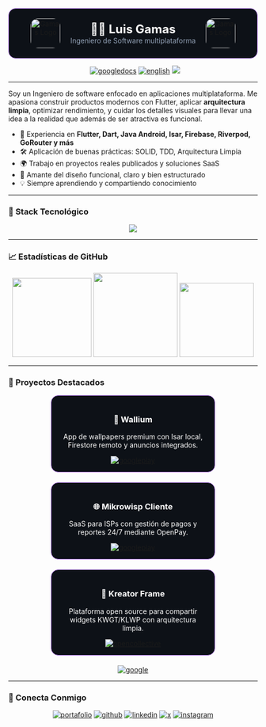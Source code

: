 <!-- ##### Header Visual ##### -->
<div align="center" style="background-color:#0d1117; padding: 20px; border-radius: 15px; display: flex; align-items: center; justify-content: center; gap: 20px; border: 1px solid #C084FC;">
  <img src="https://avatars.githubusercontent.com/u/77956428?v=4" alt="Gamas Logo" style="height: 60px; width: 60px; border-radius: 15px;" />
  
  <div style="color: #FFFFFF; text-align: center;">
    <h1 style="margin: 0; font-size: 24px;">👨‍💻 Luis Gamas</h1>
    <p style="margin: 0; color: #94A3B8; font-size: 14px;">Ingeniero de Software multiplataforma</p>
  </div>
  
  <img src="https://avatars.githubusercontent.com/u/77956428?v=4" alt="Gamas Logo" style="height: 60px; width: 60px; border-radius: 15px;" />
</div>

<p> <!-- ##### ##### ##### ##### --> </p>

<p align="center">
  <!-- ##### Enlace a mi portafolio web ##### -->
  <a href='https://kutt.it/gamas-dev' target="_blank"><img alt='' src='https://img.shields.io/badge/visita_mi_portafolio_web-C084FC?style=for-the-badge&logo=googlechrome&logoColor=white&labelColor=000000'/></a>
  <!-- ##### Enlace a mi perfil de GitHub ##### -->
  <a href='https://kutt.it/Github-Gamas' target="_blank"><img alt='' src='https://img.shields.io/badge/mi_perfil_de_github-6B7280?style=for-the-badge&logo=github&logoColor=white&labelColor=000000'/></a>
  <!-- ##### Enlace a mi resumen profesional ##### -->
  <a href='https://kutt.it/GamasResumeEs' target="_blank"><img alt='googledocs' src='https://img.shields.io/badge/resumen_profesional-5896DD?style=for-the-badge&logo=googledocs&logoColor=white&labelColor=000000'/></a>
  <!-- ##### Enlace a mi perfil de GitHub en ingles ##### -->
  <a href='README_EN.md' target="_blank"><img alt='english' src='https://img.shields.io/badge/English_Version-FFB6C1?style=for-the-badge&logo=googletranslate&logoColor=white&labelColor=000000'/></a>
  <!-- ##### ##### ##### ##### -->
  <img src="https://komarev.com/ghpvc/?username=luisgamas&label=visitas%20en%20mi%20perfil&color=6B7280&style=for-the-badge" />
</p>

---

Soy un Ingeniero de software enfocado en aplicaciones multiplataforma. Me apasiona construir productos modernos con Flutter, aplicar **arquitectura limpia**, optimizar rendimiento, y cuidar los detalles visuales para llevar una idea a la realidad que además de ser atractiva es funcional.

- 🧠 Experiencia en **Flutter, Dart, Java Android, Isar, Firebase, Riverpod, GoRouter y más**
- 🛠️ Aplicación de buenas prácticas: SOLID, TDD, Arquitectura Limpia
- 🌍 Trabajo en proyectos reales publicados y soluciones SaaS
- 🚀 Amante del diseño funcional, claro y bien estructurado
- 💡 Siempre aprendiendo y compartiendo conocimiento

---

### 🧰 Stack Tecnológico

<p align="center">
  <a href="https://kutt.it/gamas-dev">
    <img src="https://skillicons.dev/icons?i=flutter,dart,java,vscode,androidstudio,idea,firebase,git,github,figma,linux&theme=dark" />
  </a>
</p>

---

### 📈 Estadísticas de GitHub

<p align="center">
  <!-- ##### Estadísticas principales ##### -->
  <img src="https://github-readme-stats.vercel.app/api?username=LuisGamas&show_icons=true&theme=dark&locale=es&hide_border=false&count_private=true&include_all_commits=true&custom_title=Mis estadísticas principales" height="160" />
  <!-- ##### Lenguajes más usados ##### -->
  <img src="https://github-readme-stats.vercel.app/api/top-langs/?username=LuisGamas&layout=donut&show_icons=true&theme=dark&locale=es&hide_border=false" height="170" />
  <!-- ##### ##### ##### ##### -->
  <img src="https://streak-stats.demolab.com?user=LuisGamas&show_icons=true&theme=dark&locale=es&hide_border=false&count_private=true&include_all_commits=true" height="150" />
</p>

---

### 📌 Proyectos Destacados

<div align="center" style="display: flex; flex-wrap: wrap; justify-content: center; gap: 20px;">

  <!-- ##### Proyecto Wallium ##### -->
  <div style="background-color: #0d1117; border: 1px solid #C084FC; border-radius: 15px; padding: 15px; width: 300px; color: white;">
    <h3>📱 Wallium</h3>
    <p>App de wallpapers premium con Isar local, Firestore remoto y anuncios integrados.</p>
    <a href='https://kutt.it/WalliumAndroid' target="_blank"><img alt='googleplay' src='https://img.shields.io/badge/Descargar_App-6B7280?style=for-the-badge&logo=googleplay&logoColor=white&labelColor=000000'/></a>
  </div>

  <!-- ##### Proyecto Mikrowisp ##### -->
  <div style="background-color: #0d1117; border: 1px solid #C084FC; border-radius: 15px; padding: 15px; width: 300px; color: white;">
    <h3>🌐 Mikrowisp Cliente</h3>
    <p>SaaS para ISPs con gestión de pagos y reportes 24/7 mediante OpenPay.</p>
    <a href='https://kutt.it/MikrowispDemoApp' target="_blank"><img alt='googleplay' src='https://img.shields.io/badge/Demo_App-6B7280?style=for-the-badge&logo=googleplay&logoColor=white&labelColor=000000'/></a>
  </div>

  <!-- ##### Proyecto Kreator Frame ##### -->
  <div style="background-color: #0d1117; border: 1px solid #C084FC; border-radius: 15px; padding: 15px; width: 300px; color: white;">
    <h3>🔧 Kreator Frame</h3>
    <p>Plataforma open source para compartir widgets KWGT/KLWP con arquitectura limpia.</p>
    <a href='https://kutt.it/KreatorFrameWeb' target="_blank"><img alt='opencollective' src='https://img.shields.io/badge/Ver_Proyecto-6B7280?style=for-the-badge&logo=opencollective&logoColor=white&labelColor=000000'/></a>
  </div>

</div>

<p align="center" style="margin-top: 20px;">
  <!-- ##### Enlace a mi portafolio web ##### -->
  <a href='https://kutt.it/gamas-dev' target="_blank"><img alt='google' src='https://img.shields.io/badge/Más_Proyectos_en_Mi_Portafolio-C084FC?style=for-the-badge&logo=googlechrome&logoColor=white&labelColor=000000'/></a>
</p>

---

### 🔗 Conecta Conmigo

<p align="center">
  <!-- ##### Enlace a mi portafolio web ##### -->
  <a href='https://kutt.it/gamas-dev' target="_blank"><img alt='portafolio' src='https://img.shields.io/badge/Portafolio_Web-C084FC?style=for-the-badge&logo=googlechrome&logoColor=white&labelColor=000000'/></a>
  <!-- ##### Enlace a mi perfil de GitHub ##### -->
  <a href='https://kutt.it/Github-Gamas' target="_blank"><img alt='github' src='https://img.shields.io/badge/GitHub-6B7280?style=for-the-badge&logo=github&logoColor=white&labelColor=000000'/></a>
  <!-- ##### Enlace a mi perfil de LinkedIn ##### -->
  <a href='https://kutt.it/LinkedinGamas' target="_blank"><img alt='linkedin' src='https://img.shields.io/badge/LinkedIn-0077B5?style=for-the-badge&logo=linkedin&logoColor=white&labelColor=000000'/></a>
  <!-- ##### Enlace a mi perfil de Twitter ##### -->
  <a href='https://kutt.it/TwitterGamas' target="_blank"><img alt='x' src='https://img.shields.io/badge/Twitter-1DA1F2?style=for-the-badge&logo=x&logoColor=white&labelColor=000000'/></a>
  <!-- ##### Enlace a mi perfil de Instagram ##### -->
  <a href='https://kutt.it/InstagramGamas' target="_blank"><img alt='instagram' src='https://img.shields.io/badge/Instagram-E4405F?style=for-the-badge&logo=instagram&logoColor=white&labelColor=000000'/></a>
</p>
